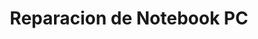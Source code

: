 ---
title: "Reparacion de Notebook PC"
url: /buenos-aires/reparacion-de-notebook-pc/
shop: general
---